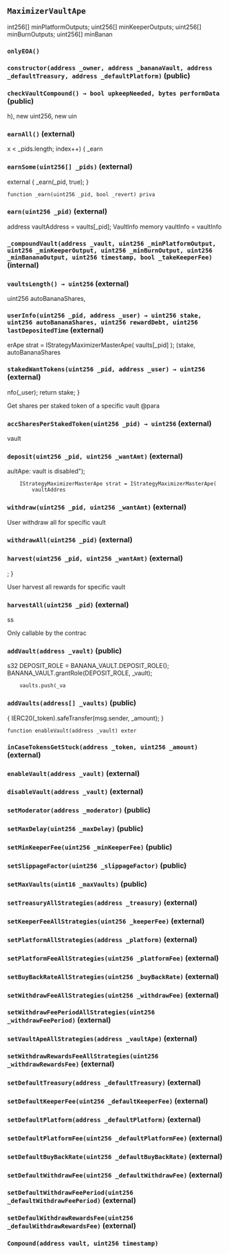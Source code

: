 ## `MaximizerVaultApe`

int256[] minPlatformOutputs;
        uint256[] minKeeperOutputs;
        uint256[] minBurnOutputs;
        uint256[] minBanan



### `onlyEOA()`






### `constructor(address _owner, address _bananaVault, address _defaultTreasury, address _defaultPlatform)` (public)





### `checkVaultCompound() → bool upkeepNeeded, bytes performData` (public)

h),
            new uint256[](totalLength),
            new uin



### `earnAll()` (external)

x < _pids.length; index++) {
            _earn



### `earnSome(uint256[] _pids)` (external)

external {
        _earn(_pid, true);
    }

    function _earn(uint256 _pid, bool _revert) priva



### `earn(uint256 _pid)` (external)

address vaultAddress = vaults[_pid];
        VaultInfo memory vaultInfo = vaultInfo



### `_compoundVault(address _vault, uint256 _minPlatformOutput, uint256 _minKeeperOutput, uint256 _minBurnOutput, uint256 _minBananaOutput, uint256 timestamp, bool _takeKeeperFee)` (internal)





### `vaultsLength() → uint256` (external)

uint256 autoBananaShares,



### `userInfo(uint256 _pid, address _user) → uint256 stake, uint256 autoBananaShares, uint256 rewardDebt, uint256 lastDepositedTime` (external)

erApe strat = IStrategyMaximizerMasterApe(
            vaults[_pid]
        );
        (stake, autoBananaShares



### `stakedWantTokens(uint256 _pid, address _user) → uint256` (external)

nfo(_user);
        return stake;
    }

Get shares per staked token of a specific vault
@para



### `accSharesPerStakedToken(uint256 _pid) → uint256` (external)

vault




### `deposit(uint256 _pid, uint256 _wantAmt)` (external)

aultApe: vault is disabled");

        IStrategyMaximizerMasterApe strat = IStrategyMaximizerMasterApe(
            vaultAddres



### `withdraw(uint256 _pid, uint256 _wantAmt)` (external)

User withdraw all for specific vault




### `withdrawAll(uint256 _pid)` (external)





### `harvest(uint256 _pid, uint256 _wantAmt)` (external)

;
    }

User harvest all rewards for specific vault




### `harvestAll(uint256 _pid)` (external)

ss


Only callable by the contrac

### `addVault(address _vault)` (public)

s32 DEPOSIT_ROLE = BANANA_VAULT.DEPOSIT_ROLE();
        BANANA_VAULT.grantRole(DEPOSIT_ROLE, _vault);

        vaults.push(_va



### `addVaults(address[] _vaults)` (public)

{
        IERC20(_token).safeTransfer(msg.sender, _amount);
    }

    function enableVault(address _vault) exter



### `inCaseTokensGetStuck(address _token, uint256 _amount)` (external)





### `enableVault(address _vault)` (external)





### `disableVault(address _vault)` (external)





### `setModerator(address _moderator)` (public)





### `setMaxDelay(uint256 _maxDelay)` (public)





### `setMinKeeperFee(uint256 _minKeeperFee)` (public)





### `setSlippageFactor(uint256 _slippageFactor)` (public)





### `setMaxVaults(uint16 _maxVaults)` (public)





### `setTreasuryAllStrategies(address _treasury)` (external)





### `setKeeperFeeAllStrategies(uint256 _keeperFee)` (external)





### `setPlatformAllStrategies(address _platform)` (external)





### `setPlatformFeeAllStrategies(uint256 _platformFee)` (external)





### `setBuyBackRateAllStrategies(uint256 _buyBackRate)` (external)





### `setWithdrawFeeAllStrategies(uint256 _withdrawFee)` (external)





### `setWithdrawFeePeriodAllStrategies(uint256 _withdrawFeePeriod)` (external)





### `setVaultApeAllStrategies(address _vaultApe)` (external)





### `setWithdrawRewardsFeeAllStrategies(uint256 _withdrawRewardsFee)` (external)





### `setDefaultTreasury(address _defaultTreasury)` (external)





### `setDefaultKeeperFee(uint256 _defaultKeeperFee)` (external)





### `setDefaultPlatform(address _defaultPlatform)` (external)





### `setDefaultPlatformFee(uint256 _defaultPlatformFee)` (external)





### `setDefaultBuyBackRate(uint256 _defaultBuyBackRate)` (external)





### `setDefaultWithdrawFee(uint256 _defaultWithdrawFee)` (external)





### `setDefaultWithdrawFeePeriod(uint256 _defaultWithdrawFeePeriod)` (external)





### `setDefaulWithdrawRewardsFee(uint256 _defaulWithdrawRewardsFee)` (external)






### `Compound(address vault, uint256 timestamp)`





